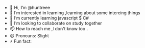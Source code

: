 - 👋 Hi, I’m @huntreee
- 👀 I’m interested in learning ,learning about some intereing things
- 🌱 I’m currently learning javascript $ C#
- 💞️ I’m looking to collaborate on study together
- 📫 How to reach me ,I don't know too .
- 😄 Pronouns: Slight 
- ⚡ Fun fact: 

<!---
huntreee/huntreee is a ✨ special ✨ repository because its `README.md` (this file) appears on your GitHub profile.
You can click the Preview link to take a look at your changes.
--->
